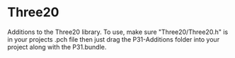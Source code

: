 Three20
=======

Additions to the Three20 library.  To use, make sure "Three20/Three20.h" is in your projects .pch file then just drag the P31-Additions folder into your project
along with the P31.bundle.